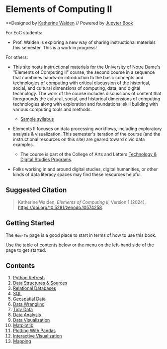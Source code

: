 # Elements of Computing II

**Designed by [Katherine Walden](https://github.com/kwaldenphd) // Powered by [Jupyter Book](https://jupyterbook.org/)

For EoC students: 
- Prof. Walden is exploring a new way of sharing instructional materials this semester. This is a work in progress!

For others: 
- This site hosts instructional materials for the University of Notre Dame's "Elements of Computing II" course, the second course in a sequence that combines hands-on introduction to the basic concepts and technologies of computing with critical discussion of the historical, social, and cultural dimensions of computing, data, and digital technology. The work of the course includes discussions of content that foregrounds the cultural, social, and historical dimensions of computing technologies along with exploration and foundational skill building with various computing tools and methods.
  * [Sample syllabus](https://github.com/kwaldenphd/curriculum/blob/main/syllabi/eoc-spring.md)
  
- Elements II focuses on data processing workflows, including exploratory analysis & visualization. This semester's iteration of the course (and the instructional resources on this site) are geared toward civic data examples.
  * The course is part of the College of Arts and Letters [Technology & Digital Studies Programs](https://altech.nd.edu/).

- Folks working in and around digital studies, digital humanities, or other kinds of data literacy spaces may find these resources helpful.

## Suggested Citation

<blockquote>Katherine Walden, <em>Elements of Computing II</em>, Version 1 (2024), <a href="https://doi.org/10.5281/zenodo.10574258">https://doi.org/10.5281/zenodo.10574258</a>.</blockquote>

## Getting Started 

The `How-To` page is a good place to start in terms of how to use this book.

Use the table of contents below or the menu on the left-hand side of the page to get started.

## Contents 

1. [Python Refresh](01-Python-Refresh/00-overview.md)
2. [Data Structures & Sources](02-Structured-Data/00-overview.md)
3. [Relational Databases](03-RBDMS/00-overview.md)
4. [SQL](04-SQL/00-overview.md)
5. [Geospatial Data](05-pandas-gis/00-overview.md)
6. [Data Wrangling](06-data-wrangling/00-overview.md)
7. [Tidy Data](07-tidy-data/00-overview.md)
8. [Data Analysis](08-data-analysis/00-overview.md)
9. [Data Visualization](09-data-viz/00-overview.md)
10. [Matplotlib](10-matplotlib/00-overview.md)
11. [Plotting With Pandas](11-pandas-plotting/00-overview.md)
12. [Interactive Visualization](12-interactive-viz/00-overview.md)
13. [Mapping](13-mapping/00-overview.md)
